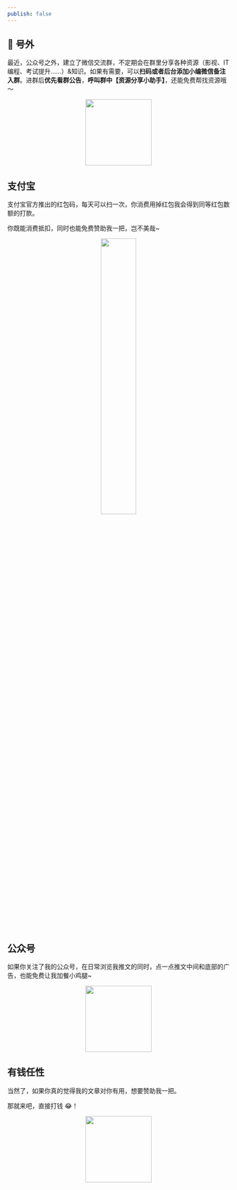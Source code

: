 ```yaml
---
publish: false
---
```


## 🎈 号外

最近，公众号之外，建立了微信交流群，不定期会在群里分享各种资源（影视、IT 编程、考试提升……）&知识。如果有需要，可以**扫码或者后台添加小编微信备注入群**。进群后**优先看群公告**，**呼叫群中【资源分享小助手】**，还能免费帮找资源哦～

<center>
<img src="/contact/wxgroup.jpg" width="150"> 
</center>

## 支付宝

支付宝官方推出的红包码，每天可以扫一次，你消费用掉红包我会得到同等红包数额的打款。

你既能消费抵扣，同时也能免费赞助我一把，岂不美哉~

<center>

<img src="/award/aliRed.jpg" width=40% />

</center>

## 公众号

如果你关注了我的公众号，在日常浏览我推文的同时，点一点推文中间和底部的广告，也能免费让我加餐小鸡腿~

<center>
<img src="/contact/wechatpublic.jpg" width="150" />
</center>

## 有钱任性

当然了，如果你真的觉得我的文章对你有用，想要赞助我一把。

那就来吧，直接打钱 😂！

<center>
<img src="/award/donate.jpg" width="150" />
</center>